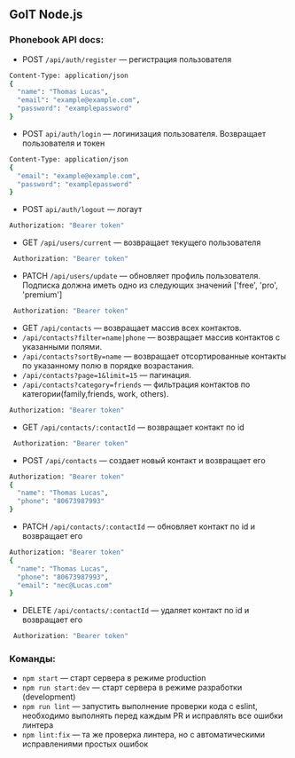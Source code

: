 ## GoIT Node.js

### Phonebook API docs:

- POST `/api/auth/register` &mdash; регистрация пользователя

```sh
Content-Type: application/json
{
  "name": "Thomas Lucas",
  "email": "example@example.com",
  "password": "examplepassword"
}

```

- POST `api/auth/login` &mdash; логинизация пользователя. Возвращает пользователя и токен

```sh
Content-Type: application/json
{
  "email": "example@example.com",
  "password": "examplepassword"
}

```

- POST `api/auth/logout` &mdash; логаут

```sh
Authorization: "Bearer token"

```

- GET `/api/users/current` &mdash; возвращает текущего пользователя

```sh
 Authorization: "Bearer token"
```

- PATCH `/api/users/update` &mdash; обновляет профиль пользователя. Подписка должна иметь одно из следующих значений ['free', 'pro', 'premium']

```sh
 Authorization: "Bearer token"
```

- GET `/api/contacts` &mdash; возвращает массив всех контактов. 
 - `/api/contacts?filter=name|phone` &mdash; возвращает массив  контактов c  указанными полями.
 - `/api/contacts?sortBy=name` &mdash; возвращает отсортированные контакты по указанному полю в порядке возрастания.
 - `/api/contacts?page=1&limit=15` &mdash; пагинация.
 - `/api/contacts?category=friends` &mdash; фильтрация контактов по категории(family,friends, work, others).

  ```sh
  Authorization: "Bearer token"
  ```

- GET `/api/contacts/:contactId` &mdash; возвращает контакт по id

```sh
 Authorization: "Bearer token"
```

- POST `/api/contacts` &mdash; создает новый контакт и возвращает его

```sh
Authorization: "Bearer token"
{
  "name": "Thomas Lucas",
  "phone": "80673987993"
}

```

- PATCH `/api/contacts/:contactId` &mdash; обновляет контакт по id и возвращает его

```sh
Authorization: "Bearer token"
{
  "name": "Thomas Lucas",
  "phone": "80673987993",
  "email": "nec@Lucas.com"
}
```

- DELETE `/api/contacts/:contactId` &mdash; удаляет контакт по id и возвращает его

```sh
 Authorization: "Bearer token"
```

### Команды:

- `npm start` &mdash; старт сервера в режиме production
- `npm run start:dev` &mdash; старт сервера в режиме разработки (development)
- `npm run lint` &mdash; запустить выполнение проверки кода с eslint, необходимо выполнять перед каждым PR и исправлять все ошибки линтера
- `npm lint:fix` &mdash; та же проверка линтера, но с автоматическими исправлениями простых ошибок
